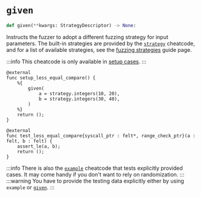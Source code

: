 # `given`

```python
def given(**kwargs: StrategyDescriptor) -> None:
```

Instructs the fuzzer to adopt a different fuzzing strategy for input parameters.
The built-in strategies are provided by the [`strategy`](./strategy.md) cheatcode,
and for a list of available strategies, see the [fuzzing strategies](../03-fuzzing/strategies.md)
guide page.

:::info
This cheatcode is only available in [setup cases](../README.md#setup-case).
:::

```cairo title="Example"
@external
func setup_less_equal_compare() {
    %{
        given(
            a = strategy.integers(10, 20),
            b = strategy.integers(30, 40),
        )
    %}
    return ();
}

@external
func test_less_equal_compare{syscall_ptr : felt*, range_check_ptr}(a : felt, b : felt) {
    assert_le(a, b);
    return ();
}
```

:::info
There is also the [`example`](./example.md) cheatcode that tests explicitly provided cases. It may come handy if you don't want to rely on randomization.
:::
:::warning
You have to provide the testing data explicitly either by using `example` or [`given`](./given.md).
:::
